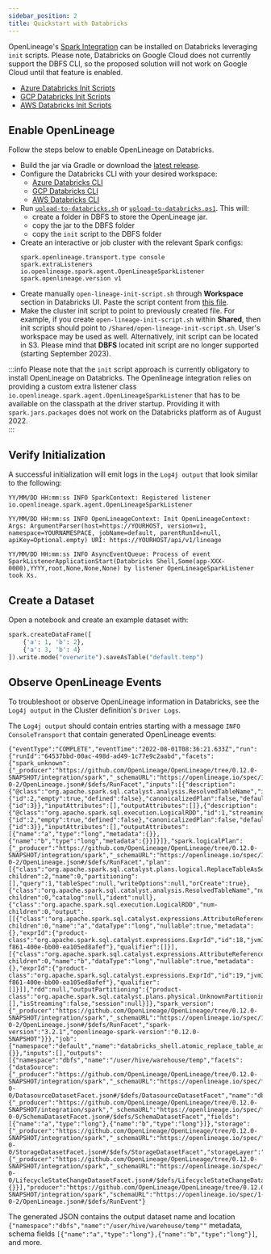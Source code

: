 ```yaml
---
sidebar_position: 2
title: Quickstart with Databricks
---
```


OpenLineage's [Spark Integration](https://github.com/OpenLineage/OpenLineage/blob/a2d39a7a6f02474b2dfd1484f3a6d2810a5ffe30/integration/spark/README.md) can be installed on Databricks leveraging `init` scripts. Please note, Databricks on Google Cloud does not currently support the DBFS CLI, so the proposed solution will not work on Google Cloud until that feature is enabled. 

* [Azure Databricks Init Scripts](https://docs.microsoft.com/en-us/azure/databricks/clusters/init-scripts)
* [GCP Databricks Init Scripts](https://docs.gcp.databricks.com/clusters/init-scripts.html)
* [AWS Databricks Init Scripts](https://docs.databricks.com/clusters/init-scripts.html)

## Enable OpenLineage

Follow the steps below to enable OpenLineage on Databricks.

* Build the jar via Gradle or download the [latest release](https://mvnrepository.com/artifact/io.openlineage/openlineage-spark).
* Configure the Databricks CLI with your desired workspace:
    * [Azure Databricks CLI](https://docs.microsoft.com/en-us/azure/databricks/dev-tools/cli/)
    * [GCP Databricks CLI](https://docs.gcp.databricks.com/dev-tools/cli/index.html)
    * [AWS Databricks CLI](https://docs.databricks.com/dev-tools/cli/index.html)
* Run [`upload-to-databricks.sh`](https://github.com/OpenLineage/OpenLineage/blob/main/integration/spark/databricks/upload-to-databricks.sh) or [`upload-to-databricks.ps1`](https://github.com/OpenLineage/OpenLineage/blob/main/integration/spark/databricks/upload-to-databricks.ps1). This will:
    * create a folder in DBFS to store the OpenLineage jar.
    * copy the jar to the DBFS folder
    * copy the `init` script to the DBFS folder
* Create an interactive or job cluster with the relevant Spark configs:
    ```
    spark.openlineage.transport.type console
    spark.extraListeners io.openlineage.spark.agent.OpenLineageSparkListener
    spark.openlineage.version v1
    ```
* Create manually `open-lineage-init-script.sh` through **Workspace** section in Databricks UI. Paste the script content from [this file](https://github.com/OpenLineage/OpenLineage/blob/main/integration/spark/databricks/open-lineage-init-script.sh).
* Make the cluster init script to point to previously created file. For example, if you create `open-lineage-init-script.sh` within **Shared**, then init scripts should point to `/Shared/open-lineage-init-script.sh`. User's workspace may be used as well. Alternatively, init script can be located in S3. Please mind that **DBFS** located init script are no longer supported (starting September 2023).

:::info
Please note that the `init` script approach is currently obligatory to install OpenLineage on Databricks. The Openlineage integration relies on providing a custom extra listener class `io.openlineage.spark.agent.OpenLineageSparkListener` that has to be available on the classpath at the driver startup. Providing it with `spark.jars.packages` does not work on the Databricks platform as of August 2022.  
:::

## Verify Initialization

A successful initialization will emit logs in the `Log4j output` that look similar to the following:

```
YY/MM/DD HH:mm:ss INFO SparkContext: Registered listener io.openlineage.spark.agent.OpenLineageSparkListener

YY/MM/DD HH:mm:ss INFO OpenLineageContext: Init OpenLineageContext: Args: ArgumentParser(host=https://YOURHOST, version=v1, namespace=YOURNAMESPACE, jobName=default, parentRunId=null, apiKey=Optional.empty) URI: https://YOURHOST/api/v1/lineage

YY/MM/DD HH:mm:ss INFO AsyncEventQueue: Process of event SparkListenerApplicationStart(Databricks Shell,Some(app-XXX-0000),YYYY,root,None,None,None) by listener OpenLineageSparkListener took Xs.
```

## Create a Dataset

Open a notebook and create an example dataset with:
```python
spark.createDataFrame([
    {'a': 1, 'b': 2},
    {'a': 3, 'b': 4}
]).write.mode("overwrite").saveAsTable("default.temp")
```

## Observe OpenLineage Events

To troubleshoot or observe OpenLineage information in Databricks, see the `Log4j output` in the Cluster definition's `Driver Logs`.

The `Log4j output` should contain entries starting with a message `INFO ConsoleTransport` that contain generated OpenLineage events:

```
{"eventType":"COMPLETE","eventTime":"2022-08-01T08:36:21.633Z","run":{"runId":"64537bbd-00ac-498d-ad49-1c77e9c2aabd","facets":{"spark_unknown":{"_producer":"https://github.com/OpenLineage/OpenLineage/tree/0.12.0-SNAPSHOT/integration/spark","_schemaURL":"https://openlineage.io/spec/1-0-2/OpenLineage.json#/$defs/RunFacet","inputs":[{"description":{"@class":"org.apache.spark.sql.catalyst.analysis.ResolvedTableName","id":1,"traceEnabled":false,"streaming":false,"cacheId":{"id":2,"empty":true,"defined":false},"canonicalizedPlan":false,"defaultTreePatternBits":{"id":3}},"inputAttributes":[],"outputAttributes":[]},{"description":{"@class":"org.apache.spark.sql.execution.LogicalRDD","id":1,"streaming":false,"traceEnabled":false,"cacheId":{"id":2,"empty":true,"defined":false},"canonicalizedPlan":false,"defaultTreePatternBits":{"id":3}},"inputAttributes":[],"outputAttributes":[{"name":"a","type":"long","metadata":{}},{"name":"b","type":"long","metadata":{}}]}]},"spark.logicalPlan":{"_producer":"https://github.com/OpenLineage/OpenLineage/tree/0.12.0-SNAPSHOT/integration/spark","_schemaURL":"https://openlineage.io/spec/1-0-2/OpenLineage.json#/$defs/RunFacet","plan":[{"class":"org.apache.spark.sql.catalyst.plans.logical.ReplaceTableAsSelect","num-children":2,"name":0,"partitioning":[],"query":1,"tableSpec":null,"writeOptions":null,"orCreate":true},{"class":"org.apache.spark.sql.catalyst.analysis.ResolvedTableName","num-children":0,"catalog":null,"ident":null},{"class":"org.apache.spark.sql.execution.LogicalRDD","num-children":0,"output":[[{"class":"org.apache.spark.sql.catalyst.expressions.AttributeReference","num-children":0,"name":"a","dataType":"long","nullable":true,"metadata":{},"exprId":{"product-class":"org.apache.spark.sql.catalyst.expressions.ExprId","id":18,"jvmId":"481bebf6-f861-400e-bb00-ea105ed8afef"},"qualifier":[]}],[{"class":"org.apache.spark.sql.catalyst.expressions.AttributeReference","num-children":0,"name":"b","dataType":"long","nullable":true,"metadata":{},"exprId":{"product-class":"org.apache.spark.sql.catalyst.expressions.ExprId","id":19,"jvmId":"481bebf6-f861-400e-bb00-ea105ed8afef"},"qualifier":[]}]],"rdd":null,"outputPartitioning":{"product-class":"org.apache.spark.sql.catalyst.plans.physical.UnknownPartitioning","numPartitions":0},"outputOrdering":[],"isStreaming":false,"session":null}]},"spark_version":{"_producer":"https://github.com/OpenLineage/OpenLineage/tree/0.12.0-SNAPSHOT/integration/spark","_schemaURL":"https://openlineage.io/spec/1-0-2/OpenLineage.json#/$defs/RunFacet","spark-version":"3.2.1","openlineage-spark-version":"0.12.0-SNAPSHOT"}}},"job":{"namespace":"default","name":"databricks_shell.atomic_replace_table_as_select","facets":{}},"inputs":[],"outputs":[{"namespace":"dbfs","name":"/user/hive/warehouse/temp","facets":{"dataSource":{"_producer":"https://github.com/OpenLineage/OpenLineage/tree/0.12.0-SNAPSHOT/integration/spark","_schemaURL":"https://openlineage.io/spec/facets/1-0-0/DatasourceDatasetFacet.json#/$defs/DatasourceDatasetFacet","name":"dbfs","uri":"dbfs"},"schema":{"_producer":"https://github.com/OpenLineage/OpenLineage/tree/0.12.0-SNAPSHOT/integration/spark","_schemaURL":"https://openlineage.io/spec/facets/1-0-0/SchemaDatasetFacet.json#/$defs/SchemaDatasetFacet","fields":[{"name":"a","type":"long"},{"name":"b","type":"long"}]},"storage":{"_producer":"https://github.com/OpenLineage/OpenLineage/tree/0.12.0-SNAPSHOT/integration/spark","_schemaURL":"https://openlineage.io/spec/facets/1-0-0/StorageDatasetFacet.json#/$defs/StorageDatasetFacet","storageLayer":"delta","fileFormat":"parquet"},"lifecycleStateChange":{"_producer":"https://github.com/OpenLineage/OpenLineage/tree/0.12.0-SNAPSHOT/integration/spark","_schemaURL":"https://openlineage.io/spec/facets/1-0-0/LifecycleStateChangeDatasetFacet.json#/$defs/LifecycleStateChangeDatasetFacet","lifecycleStateChange":"OVERWRITE"}},"outputFacets":{}}],"producer":"https://github.com/OpenLineage/OpenLineage/tree/0.12.0-SNAPSHOT/integration/spark","schemaURL":"https://openlineage.io/spec/1-0-2/OpenLineage.json#/$defs/RunEvent"}
```

The generated JSON contains the output dataset name and location `{"namespace":"dbfs","name":"/user/hive/warehouse/temp""` metadata, schema fields `[{"name":"a","type":"long"},{"name":"b","type":"long"}]`, and more.
